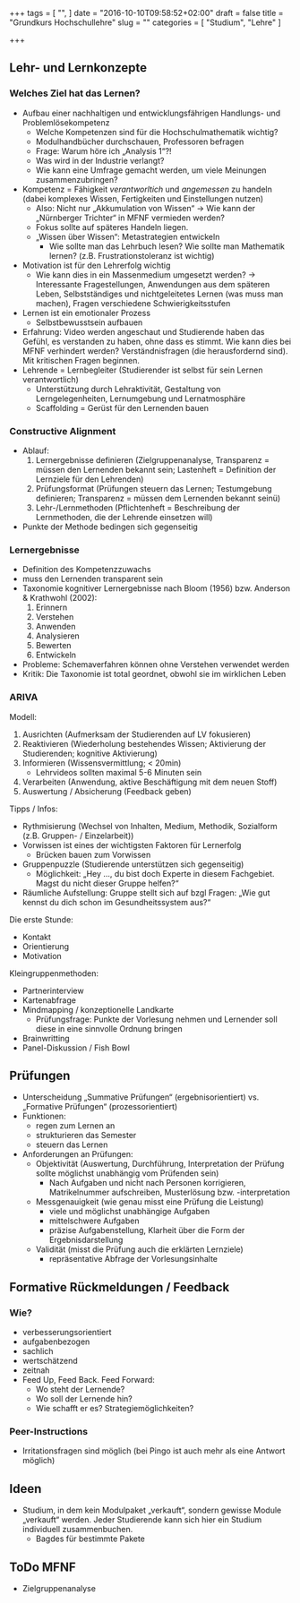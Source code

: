 +++
tags = [
  "",
]
date = "2016-10-10T09:58:52+02:00"
draft = false
title = "Grundkurs Hochschullehre"
slug = ""
categories = [
  "Studium", "Lehre"
]

+++

## Lehr- und Lernkonzepte

### Welches Ziel hat das Lernen?

* Aufbau einer nachhaltigen und entwicklungsfährigen Handlungs- und Problemlösekompetenz
    * Welche Kompetenzen sind für die Hochschulmathematik wichtig?
    * Modulhandbücher durchschauen, Professoren befragen
    * Frage: Warum höre ich „Analysis 1“?!
    * Was wird in der Industrie verlangt?
    * Wie kann eine Umfrage gemacht werden, um viele Meinungen zusammenzubringen?
* Kompetenz = Fähigkeit *verantworltich* und *angemessen* zu handeln (dabei komplexes Wissen, Fertigkeiten und Einstellungen nutzen)
    * Also: Nicht nur „Akkumulation von Wissen“ -> Wie kann der „Nürnberger Trichter“ in MFNF vermieden werden?
    * Fokus sollte auf späteres Handeln liegen.
    * „Wissen über Wissen“: Metastrategien entwickeln
        * Wie sollte man das Lehrbuch lesen? Wie sollte man Mathematik lernen? (z.B. Frustrationstoleranz ist wichtig)
* Motivation ist für den Lehrerfolg wichtig
    * Wie kann dies in ein Massenmedium umgesetzt werden? -> Interessante Fragestellungen, Anwendungen aus dem späteren Leben, Selbstständiges und nichtgeleitetes Lernen (was muss man machen), Fragen verschiedene Schwierigkeitsstufen
* Lernen ist ein emotionaler Prozess
    * Selbstbewusstsein aufbauen
* Erfahrung: Video werden angeschaut und Studierende haben das Gefühl, es verstanden zu haben, ohne dass es stimmt. Wie kann dies bei MFNF verhindert werden? Verständnisfragen (die herausfordernd sind). Mit kritischen Fragen beginnen.
* Lehrende = Lernbegleiter (Studierender ist selbst für sein Lernen verantwortlich)
    * Unterstützung durch Lehraktivität, Gestaltung von Lerngelegenheiten, Lernumgebung und Lernatmosphäre
    * Scaffolding = Gerüst für den Lernenden bauen

### Constructive Alignment

* Ablauf:
    1. Lernergebnisse definieren (Zielgruppenanalyse, Transparenz = müssen den Lernenden bekannt sein; Lastenheft = Definition der Lernziele für den Lehrenden)
    2. Prüfungsformat (Prüfungen steuern das Lernen; Testumgebung definieren; Transparenz = müssen dem Lernenden bekannt seinü)
    3. Lehr-/Lernmethoden (Pflichtenheft = Beschreibung der Lernmethoden, die der Lehrende einsetzen will)
* Punkte der Methode bedingen sich gegenseitig

### Lernergebnisse

* Definition des Kompetenzzuwachs
* muss den Lernenden transparent sein
* Taxonomie kognitiver Lernergebnisse nach Bloom (1956) bzw. Anderson & Krathwohl (2002):
    1. Erinnern
    2. Verstehen
    3. Anwenden
    4. Analysieren
    5. Bewerten
    6. Entwickeln
* Probleme: Schemaverfahren können ohne Verstehen verwendet werden
* Kritik: Die Taxonomie ist total geordnet, obwohl sie im wirklichen Leben 

### ARIVA

Modell:

1. Ausrichten (Aufmerksam der Studierenden auf LV fokusieren)
2. Reaktivieren (Wiederholung bestehendes Wissen; Aktivierung der Studierenden; kognitive Aktivierung)
3. Informieren (Wissensvermittlung; < 20min)
    * Lehrvideos sollten maximal 5-6 Minuten sein
4. Verarbeiten (Anwendung, aktive Beschäftigung mit dem neuen Stoff)
5. Auswertung / Absicherung (Feedback geben)

Tipps / Infos:

* Rythmisierung (Wechsel von Inhalten, Medium, Methodik, Sozialform (z.B. Gruppen- / Einzelarbeit))
* Vorwissen ist eines der wichtigsten Faktoren für Lernerfolg
    * Brücken bauen zum Vorwissen
* Gruppenpuzzle (Studierende unterstützen sich gegenseitig)
    * Möglichkeit: „Hey ..., du bist doch Experte in diesem Fachgebiet. Magst du nicht dieser Gruppe helfen?“
* Räumliche Aufstellung: Gruppe stellt sich auf bzgl Fragen: „Wie gut kennst du dich schon im Gesundheitssystem aus?“

Die erste Stunde:

* Kontakt
* Orientierung
* Motivation

Kleingruppenmethoden:

* Partnerinterview
* Kartenabfrage
* Mindmapping / konzeptionelle Landkarte
    * Prüfungsfrage: Punkte der Vorlesung nehmen und Lernender soll diese in eine sinnvolle Ordnung bringen
* Brainwritting
* Panel-Diskussion / Fish Bowl

## Prüfungen

* Unterscheidung „Summative Prüfungen“ (ergebnisorientiert) vs. „Formative Prüfungen“ (prozessorientiert)
* Funktionen:
    * regen zum Lernen an
    * strukturieren das Semester
    * steuern das Lernen
* Anforderungen an Prüfungen:
    * Objektivität (Auswertung, Durchführung, Interpretation der Prüfung sollte möglichst unabhängig vom Prüfenden sein)
        * Nach Aufgaben und nicht nach Personen korrigieren, Matrikelnummer aufschreiben, Musterlösung bzw. -interpretation
    * Messgenauigkeit (wie genau misst eine Prüfung die Leistung)
        * viele und möglichst unabhängige Aufgaben
        * mittelschwere Aufgaben
        * präzise Aufgabenstellung, Klarheit über die Form der Ergebnisdarstellung
    * Validität (misst die Prüfung auch die erklärten Lernziele)
        * repräsentative Abfrage der Vorlesungsinhalte

## Formative Rückmeldungen / Feedback

### Wie?

* verbesserungsorientiert
* aufgabenbezogen
* sachlich
* wertschätzend
* zeitnah
* Feed Up, Feed Back. Feed Forward:
    * Wo steht der Lernende?
    * Wo soll der Lernende hin?
    * Wie schafft er es? Strategiemöglichkeiten?

### Peer-Instructions

* Irritationsfragen sind möglich (bei Pingo ist auch mehr als eine Antwort möglich)

## Ideen

* Studium, in dem kein Modulpaket „verkauft“, sondern gewisse Module „verkauft“ werden. Jeder Studierende kann sich hier ein Studium individuell zusammenbuchen.
    * Bagdes für bestimmte Pakete

## ToDo MFNF

* Zielgruppenanalyse
